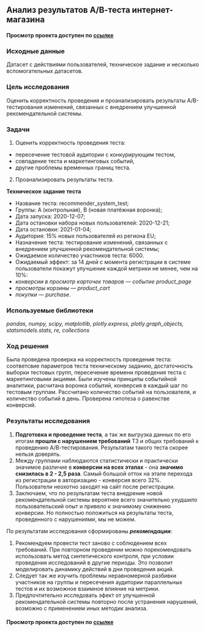 ## Анализ результатов А/В-теста интернет-магазина
#### Просмотр проекта доступен по [ссылке](https://nbviewer.jupyter.org/github/Irrichie/yandex-praktikum-projects/blob/ad4f7329a63f3b872b46cc4495464cbdddb54e47/13-E-commerce-A-B-test/13-E-commerce-A-B-test.ipynb)
### Исходные данные
Датасет с действиями пользователей, техническое задание и несколько вспомогательных датасетов.

### Цель исследования

Оценить корректность проведения и проанализировать результаты A/B-тестирования изменений, связанных с внедрением улучшенной рекомендательной системы.

### Задачи
1. Оценить корректность проведения теста:
* пересечение тестовой аудитории с конкурирующим тестом,
* совпадение теста и маркетинговых событий,
* другие проблемы временных границ теста.
2. Проанализировать результаты теста.

**Техническое задание теста**
* Название теста: recommender_system_test;
* Группы: А (контрольная), B (новая платёжная воронка);
* Дата запуска: 2020-12-07;
* Дата остановки набора новых пользователей: 2020-12-21;
* Дата остановки: 2021-01-04;
* Аудитория: 15% новых пользователей из региона EU;
* Назначение теста: тестирование изменений, связанных с внедрением улучшенной рекомендательной системы;
* Ожидаемое количество участников теста: 6000.
* Ожидаемый эффект: за 14 дней с момента регистрации в системе пользователи покажут улучшение каждой метрики не менее, чем на 10%:
* *конверсии в просмотр карточек товаров — событие product_page*
* *просмотры корзины — product_cart*
* *покупки — purchase*.

### Используемые библиотеки
*pandas, numpy, scipy, matplotlib, plotly.express, plotly.graph_objects, statsmodels.stats, re, collections*

### Ход решения
Была проведена проверка на корректность проведения теста: соответсвие параметров теста техническому заданию, достаточность выборки тестовых групп, пересечение времени проведения теста с маркетинговыми акциями. Были изучены принципы событийной аналитики, расчитана воронка событий, конверсия  в каждый шаг по тестовым группам. Рассчитано количество событий на пользователя, и количество событий в день. Проверена гипотеза о равенстве конверсий.

### Результаты исследования
1. **Подготовка и проведение теста**, а так же выгрузка данных по его итогам **прошли с нарушением требований** ТЗ и общих требований к проведению А/В-тестирования. Результатам такого теста скорее нельзя доверять.
2. Между группами наблюдаются статистически и практически значимое различие в **конверсии на всех этапах** - она **значимо снизилась в 2 - 2,5 раза**. Самый большой отток на этапе перехода из регистрации в авторизацию - конверсия всего 32%. Пользователи неохотно заходят на сайт после регистрации. 
3. Заключаем, что по результатам теста внедрение новой рекомендательной системы вероятнее всего значительно ухудшило пользовательский опыт и привело к значимому снижению конверсии. Но полностью положиться на результаты теста, проведенного с нарушениями, мы не можем.

По результатам исследования сформированы ***рекомендации***:
1. Рекомендуем провести тест заново с соблюдением всех требований. При повторном проведении можно порекомендовать использовать метод синтетического контроля, при условии проведения исследований в другие периоды. Это позволит моделировать динамику действий в дни проведения акций.
2. Следует так же изучить проблемы неравномерной разбивки участников на группы и пересечения аудитории параллельных тестов и их возможное взаимное влияние на метрики.
3. Предпочтительно исследовать эфект от улучшенной рекомендательной системы повторно после устранения нарушений, возможно с применением иных методик анализа. 

#### Просмотр проекта доступен по [ссылке](https://nbviewer.jupyter.org/github/Irrichie/yandex-praktikum-projects/blob/ad4f7329a63f3b872b46cc4495464cbdddb54e47/13-E-commerce-A-B-test/13-E-commerce-A-B-test.ipynb)
